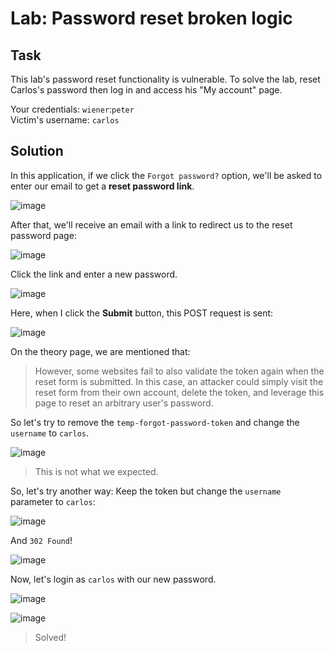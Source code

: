 # Lab: Password reset broken logic
## Task
This lab's password reset functionality is vulnerable. To solve the lab, reset Carlos's password then log in and access his "My account" page.

Your credentials: `wiener`:`peter`  
Victim's username: `carlos`

## Solution
In this application, if we click the `Forgot password?` option, we'll be asked to enter our email to get a **reset password link**.  

![image](https://user-images.githubusercontent.com/44528004/131203208-5ef1fe9f-8606-44a8-9974-69cc318ca1d9.png)  

After that, we'll receive an email with a link to redirect us to the reset password page:  

![image](https://user-images.githubusercontent.com/44528004/131203226-495c90df-3944-4151-bd4f-705780e29bf2.png)  

Click the link and enter a new password.  

![image](https://user-images.githubusercontent.com/44528004/131203238-102b40b3-ff2b-4acb-b1f7-11245f49b126.png)  

Here, when I click the **Submit** button, this POST request is sent:  

![image](https://user-images.githubusercontent.com/44528004/131203257-802d4494-ce36-499d-9551-c3dca8ca2333.png)  

On the theory page, we are mentioned that:
> However, some websites fail to also validate the token again when the reset form is submitted. In this case, an attacker could simply visit the reset form from their own account, delete the token, and leverage this page to reset an arbitrary user's password.  

So let's try to remove the `temp-forgot-password-token` and change the `username` to `carlos`.  

![image](https://user-images.githubusercontent.com/44528004/131203330-9041e854-4ab8-40e0-b6f0-1787ba6beb3f.png)
> This is not what we expected.  

So, let's try another way: Keep the token but change the `username` parameter to `carlos`:  

![image](https://user-images.githubusercontent.com/44528004/131203377-71a05cf4-77d5-4cf8-b4e3-d43236770139.png)  

And `302 Found`!  

![image](https://user-images.githubusercontent.com/44528004/131203384-df4e3bb7-2c36-4328-b350-684e45b95abf.png)

Now, let's login as `carlos` with our new password.  

![image](https://user-images.githubusercontent.com/44528004/131203397-c27af4d6-7292-4217-a2c7-b7e1637ff261.png)  

![image](https://user-images.githubusercontent.com/44528004/131203402-18064c42-8bf9-43ad-a432-a92c3671c405.png)
> Solved!
